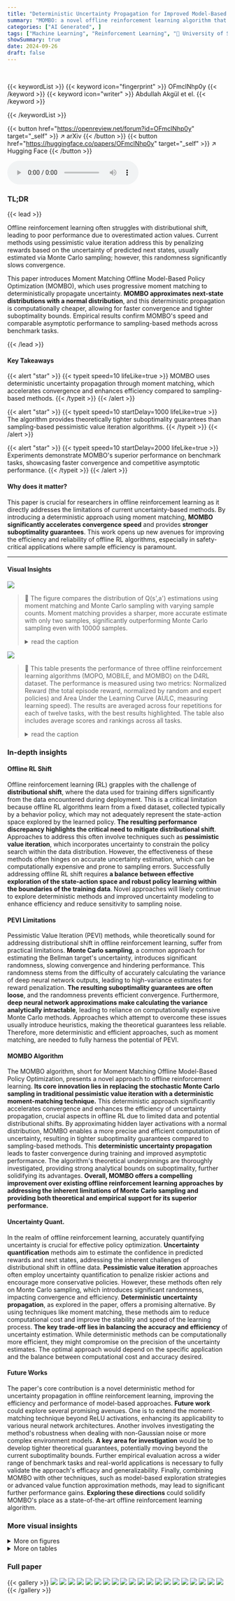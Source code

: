 ```yaml
---
title: "Deterministic Uncertainty Propagation for Improved Model-Based Offline Reinforcement Learning"
summary: "MOMBO: a novel offline reinforcement learning algorithm that uses deterministic uncertainty propagation for faster convergence and tighter suboptimality bounds."
categories: ["AI Generated", ]
tags: ["Machine Learning", "Reinforcement Learning", "🏢 University of Southern Denmark",]
showSummary: true
date: 2024-09-26
draft: false
---
```


<br>

{{< keywordList >}}
{{< keyword icon="fingerprint" >}} OFmclNhp0y {{< /keyword >}}
{{< keyword icon="writer" >}} Abdullah Akgül et el. {{< /keyword >}}
 
{{< /keywordList >}}

{{< button href="https://openreview.net/forum?id=OFmclNhp0y" target="_self" >}}
↗ arXiv
{{< /button >}}
{{< button href="https://huggingface.co/papers/OFmclNhp0y" target="_self" >}}
↗ Hugging Face
{{< /button >}}



<audio controls>
    <source src="https://ai-paper-reviewer.com/OFmclNhp0y/podcast.wav" type="audio/wav">
    Your browser does not support the audio element.
</audio>


### TL;DR


{{< lead >}}

Offline reinforcement learning often struggles with distributional shift, leading to poor performance due to overestimated action values.  Current methods using pessimistic value iteration address this by penalizing rewards based on the uncertainty of predicted next states, usually estimated via Monte Carlo sampling; however, this randomness significantly slows convergence. 

This paper introduces Moment Matching Offline Model-Based Policy Optimization (MOMBO), which uses progressive moment matching to deterministically propagate uncertainty.  **MOMBO approximates next-state distributions with a normal distribution**, and this deterministic propagation is computationally cheaper, allowing for faster convergence and tighter suboptimality bounds.  Empirical results confirm MOMBO's speed and comparable asymptotic performance to sampling-based methods across benchmark tasks.

{{< /lead >}}


#### Key Takeaways

{{< alert "star" >}}
{{< typeit speed=10 lifeLike=true >}} MOMBO uses deterministic uncertainty propagation through moment matching, which accelerates convergence and enhances efficiency compared to sampling-based methods. {{< /typeit >}}
{{< /alert >}}

{{< alert "star" >}}
{{< typeit speed=10 startDelay=1000 lifeLike=true >}} The algorithm provides theoretically tighter suboptimality guarantees than sampling-based pessimistic value iteration algorithms. {{< /typeit >}}
{{< /alert >}}

{{< alert "star" >}}
{{< typeit speed=10 startDelay=2000 lifeLike=true >}} Experiments demonstrate MOMBO's superior performance on benchmark tasks, showcasing faster convergence and competitive asymptotic performance. {{< /typeit >}}
{{< /alert >}}

#### Why does it matter?
This paper is crucial for researchers in offline reinforcement learning as it directly addresses the limitations of current uncertainty-based methods. By introducing a deterministic approach using moment matching, **MOMBO significantly accelerates convergence speed** and provides **stronger suboptimality guarantees**.  This work opens up new avenues for improving the efficiency and reliability of offline RL algorithms, especially in safety-critical applications where sample efficiency is paramount.

------
#### Visual Insights



![](https://ai-paper-reviewer.com/OFmclNhp0y/figures_1_1.jpg)

> 🔼 The figure compares the distribution of Q(s',a') estimations using moment matching and Monte Carlo sampling with varying sample counts. Moment matching provides a sharper, more accurate estimate with only two samples, significantly outperforming Monte Carlo sampling even with 10000 samples.
> <details>
> <summary>read the caption</summary>
> Figure 1: Moment Matching versus Monte Carlo Sampling. Moment matching offers sharp estimates of the action-value of the next state at the cost of only two forward passes through a critic network. A similar sharpness cannot be reached even with 10000 Monte Carlo samples, which is 5000 times more costly. See Appendix C.1.1 for details.
> </details>





![](https://ai-paper-reviewer.com/OFmclNhp0y/tables_7_1.jpg)

> 🔼 This table presents the performance of three offline reinforcement learning algorithms (MOPO, MOBILE, and MOMBO) on the D4RL dataset.  The performance is measured using two metrics: Normalized Reward (the total episode reward, normalized by random and expert policies) and Area Under the Learning Curve (AULC, measuring learning speed). The results are averaged across four repetitions for each of twelve tasks, with the best results highlighted.  The table also includes average scores and rankings across all tasks.
> <details>
> <summary>read the caption</summary>
> Table 1: Performance evaluation on the D4RL dataset. Normalized reward at 3M gradient steps and Area Under the Learning Curve (AULC) (mean±std) scores are averaged across four repetitions for the MuJoCo domain of the D4RL offline reinforcement learning dataset. The highest means are highlighted in bold and are underlined if they fall within one standard deviation of the best score. The average normalized score is the average across all tasks. The average ranking is based on the rank of the mean.
> </details>





### In-depth insights


#### Offline RL Shift
Offline reinforcement learning (RL) grapples with the challenge of **distributional shift**, where the data used for training differs significantly from the data encountered during deployment.  This is a critical limitation because offline RL algorithms learn from a fixed dataset, collected typically by a behavior policy, which may not adequately represent the state-action space explored by the learned policy. **The resulting performance discrepancy highlights the critical need to mitigate distributional shift**.  Approaches to address this often involve techniques such as **pessimistic value iteration**, which incorporates uncertainty to constrain the policy search within the data distribution. However, the effectiveness of these methods often hinges on accurate uncertainty estimation, which can be computationally expensive and prone to sampling errors.  Successfully addressing offline RL shift requires **a balance between effective exploration of the state-action space and robust policy learning within the boundaries of the training data**.  Novel approaches will likely continue to explore deterministic methods and improved uncertainty modeling to enhance efficiency and reduce sensitivity to sampling noise.

#### PEVI Limitations
Pessimistic Value Iteration (PEVI) methods, while theoretically sound for addressing distributional shift in offline reinforcement learning, suffer from practical limitations.  **Monte Carlo sampling**, a common approach for estimating the Bellman target's uncertainty, introduces significant randomness, slowing convergence and hindering performance.  This randomness stems from the difficulty of accurately calculating the variance of deep neural network outputs, leading to high-variance estimates for reward penalization.  **The resulting suboptimality guarantees are often loose**, and the randomness prevents efficient convergence.  Furthermore, **deep neural network approximations make calculating the variance analytically intractable**, leading to reliance on computationally expensive Monte Carlo methods.  Approaches which attempt to overcome these issues usually introduce heuristics, making the theoretical guarantees less reliable.  Therefore, more deterministic and efficient approaches, such as moment matching, are needed to fully harness the potential of PEVI.

#### MOMBO Algorithm
The MOMBO algorithm, short for Moment Matching Offline Model-Based Policy Optimization, presents a novel approach to offline reinforcement learning.  **Its core innovation lies in replacing the stochastic Monte Carlo sampling in traditional pessimistic value iteration with a deterministic moment-matching technique.** This deterministic approach significantly accelerates convergence and enhances the efficiency of uncertainty propagation, crucial aspects in offline RL due to limited data and potential distributional shifts. By approximating hidden layer activations with a normal distribution, MOMBO enables a more precise and efficient computation of uncertainty, resulting in tighter suboptimality guarantees compared to sampling-based methods.  This **deterministic uncertainty propagation** leads to faster convergence during training and improved asymptotic performance.  The algorithm's theoretical underpinnings are thoroughly investigated, providing strong analytical bounds on suboptimality, further solidifying its advantages.  **Overall, MOMBO offers a compelling improvement over existing offline reinforcement learning approaches by addressing the inherent limitations of Monte Carlo sampling and providing both theoretical and empirical support for its superior performance.**

#### Uncertainty Quant.
In the realm of offline reinforcement learning, accurately quantifying uncertainty is crucial for effective policy optimization.  **Uncertainty quantification** methods aim to estimate the confidence in predicted rewards and next states, addressing the inherent challenges of distributional shift in offline data.  **Pessimistic value iteration** approaches often employ uncertainty quantification to penalize riskier actions and encourage more conservative policies.  However, these methods often rely on Monte Carlo sampling, which introduces significant randomness, impacting convergence and efficiency.  **Deterministic uncertainty propagation**, as explored in the paper, offers a promising alternative.  By using techniques like moment matching, these methods aim to reduce computational cost and improve the stability and speed of the learning process.  **The key trade-off lies in balancing the accuracy and efficiency** of uncertainty estimation. While deterministic methods can be computationally more efficient, they might compromise on the precision of the uncertainty estimates.  The optimal approach would depend on the specific application and the balance between computational cost and accuracy desired.

#### Future Works
The paper's core contribution is a novel deterministic method for uncertainty propagation in offline reinforcement learning, improving the efficiency and performance of model-based approaches.  **Future work** could explore several promising avenues.  One is to extend the moment-matching technique beyond ReLU activations, enhancing its applicability to various neural network architectures. Another involves investigating the method's robustness when dealing with non-Gaussian noise or more complex environment models.  **A key area for investigation** would be to develop tighter theoretical guarantees, potentially moving beyond the current suboptimality bounds.  Further empirical evaluation across a wider range of benchmark tasks and real-world applications is necessary to fully validate the approach's efficacy and generalizability.  Finally, combining MOMBO with other techniques, such as model-based exploration strategies or advanced value function approximation methods, may lead to significant further performance gains.  **Exploring these directions** could solidify MOMBO's place as a state-of-the-art offline reinforcement learning algorithm.


### More visual insights

<details>
<summary>More on figures
</summary>


![](https://ai-paper-reviewer.com/OFmclNhp0y/figures_8_1.jpg)

> 🔼 This figure compares the performance of moment matching and Monte Carlo sampling in estimating the value of the next state for various tasks within the D4RL dataset.  It visually demonstrates the advantage of moment matching in providing sharper estimates with significantly fewer samples compared to Monte Carlo methods, which exhibit high variance even with a large number of samples.
> <details>
> <summary>read the caption</summary>
> Figure 3: Moment Matching versus Monte Carlo Sampling. A comparison of moment matching and Monte Carlo sampling methods for estimating the next value for all tasks in the D4RL dataset.
> </details>



![](https://ai-paper-reviewer.com/OFmclNhp0y/figures_21_1.jpg)

> 🔼 The figure compares the performance of moment matching and Monte Carlo sampling in estimating the action-value of the next state.  Moment matching achieves sharp estimates with only two forward passes, while Monte Carlo sampling requires 10,000 samples to achieve similar accuracy, highlighting the efficiency gain of the proposed method.
> <details>
> <summary>read the caption</summary>
> Figure 1: Moment Matching versus Monte Carlo Sampling. Moment matching offers sharp estimates of the action-value of the next state at the cost of only two forward passes through a critic network. A similar sharpness cannot be reached even with 10000 Monte Carlo samples, which is 5000 times more costly. See Appendix C.1.1 for details.
> </details>



![](https://ai-paper-reviewer.com/OFmclNhp0y/figures_26_1.jpg)

> 🔼 This figure compares the performance of moment matching and Monte Carlo sampling in estimating the Q-value of the next state.  It shows the distributions of Q-values obtained using different numbers of Monte Carlo samples (2, 10, 100, 1000, 10000) compared to the distribution obtained using moment matching.  The results illustrate the higher variance and slower convergence of Monte Carlo sampling compared to the moment-matching approach, which delivers sharper estimates with significantly fewer samples.
> <details>
> <summary>read the caption</summary>
> Figure 3: Moment Matching versus Monte Carlo Sampling. A comparison of moment matching and Monte Carlo sampling methods for estimating the next value for all tasks in the D4RL dataset.
> </details>



![](https://ai-paper-reviewer.com/OFmclNhp0y/figures_27_1.jpg)

> 🔼 This figure compares the performance of moment matching and Monte Carlo sampling in estimating the value of the next state for various tasks within the D4RL dataset.  It visualizes the distribution of action-value estimations obtained using different numbers of Monte Carlo samples (2, 10, 100, 1000, and 10000) and the moment matching approach. Each subfigure shows results for a specific environment and dataset combination from D4RL, plotting the probability density functions for both methods. The moment matching method consistently shows much sharper distributions, even with significantly fewer samples, indicating more precise and stable estimates compared to the Monte Carlo sampling-based approach.
> <details>
> <summary>read the caption</summary>
> Figure 3: Moment Matching versus Monte Carlo Sampling. A comparison of moment matching and Monte Carlo sampling methods for estimating the next value for all tasks in the D4RL dataset.
> </details>



![](https://ai-paper-reviewer.com/OFmclNhp0y/figures_28_1.jpg)

> 🔼 This figure compares the performance of moment matching and Monte Carlo sampling in estimating the value of the next state for various tasks within the D4RL dataset.  It visually demonstrates the superior sharpness and reduced variance offered by the moment matching approach, especially when compared to Monte Carlo sampling, even with a substantially higher number of samples.
> <details>
> <summary>read the caption</summary>
> Figure 3: Moment Matching versus Monte Carlo Sampling. A comparison of moment matching and Monte Carlo sampling methods for estimating the next value for all tasks in the D4RL dataset.
> </details>



</details>




<details>
<summary>More on tables
</summary>


![](https://ai-paper-reviewer.com/OFmclNhp0y/tables_8_1.jpg)
> 🔼 This table presents the performance comparison of three offline reinforcement learning algorithms (MOPO, MOBILE, and MOMBO) across various tasks from the D4RL dataset.  The results are evaluated using two metrics: Normalized Reward (the total episode reward normalized by the performance of random and expert policies) and Area Under the Learning Curve (AULC, which measures learning efficiency). The table shows the mean and standard deviation of these metrics across four repetitions of each experiment.  Higher scores indicate better performance.  The table also provides average scores and ranks to summarize the overall performance of the algorithms.
> <details>
> <summary>read the caption</summary>
> Table 1: Performance evaluation on the D4RL dataset. Normalized reward at 3M gradient steps and Area Under the Learning Curve (AULC) (mean±std) scores are averaged across four repetitions for the MuJoCo domain of the D4RL offline reinforcement learning dataset. The highest means are highlighted in bold and are underlined if they fall within one standard deviation of the best score. The average normalized score is the average across all tasks. The average ranking is based on the rank of the mean.
> </details>

![](https://ai-paper-reviewer.com/OFmclNhp0y/tables_22_1.jpg)
> 🔼 This table presents the performance comparison of three offline reinforcement learning algorithms (MOPO, MOBILE, and MOMBO) on the D4RL dataset.  The algorithms are evaluated across 12 tasks using two metrics: Normalized Reward (the total episode reward normalized by random and expert policy performance) and Area Under the Learning Curve (AULC, measuring the average reward over the course of training).  The table shows mean and standard deviation scores averaged across four runs for each task and overall.  High scores are better and bold/underlined scores are within one standard deviation of the best.
> <details>
> <summary>read the caption</summary>
> Table 1: Performance evaluation on the D4RL dataset. Normalized reward at 3M gradient steps and Area Under the Learning Curve (AULC) (mean±std) scores are averaged across four repetitions for the MuJoCo domain of the D4RL offline reinforcement learning dataset. The highest means are highlighted in bold and are underlined if they fall within one standard deviation of the best score. The average normalized score is the average across all tasks. The average ranking is based on the rank of the mean.
> </details>

![](https://ai-paper-reviewer.com/OFmclNhp0y/tables_23_1.jpg)
> 🔼 This table presents the results of the performance evaluation on the D4RL dataset for three MuJoCo environments (halfcheetah, hopper, walker2d) and four levels of expertise (random, medium, medium-replay, and medium-expert).  It shows the normalized reward (higher is better) and the area under the learning curve (AULC) (higher is better) for three algorithms: MOPO, MOBILE, and MOMBO.  The average performance across all tasks, and the average ranking based on mean performance are also included.
> <details>
> <summary>read the caption</summary>
> Table 1: Performance evaluation on the D4RL dataset. Normalized reward at 3M gradient steps and Area Under the Learning Curve (AULC) (mean±std) scores are averaged across four repetitions for the MuJoCo domain of the D4RL offline reinforcement learning dataset. The highest means are highlighted in bold and are underlined if they fall within one standard deviation of the best score. The average normalized score is the average across all tasks. The average ranking is based on the rank of the mean.
> </details>

![](https://ai-paper-reviewer.com/OFmclNhp0y/tables_25_1.jpg)
> 🔼 This table presents the performance comparison of three offline reinforcement learning algorithms (MOPO, MOBILE, and MOMBO) across various D4RL benchmark tasks.  The evaluation metrics are the normalized reward (averaged over 3 million gradient steps and four repetitions) and the Area Under the Learning Curve (AULC).  Higher values indicate better performance.  The table also provides the average normalized reward and average ranking of the algorithms across all tasks.
> <details>
> <summary>read the caption</summary>
> Table 1: Performance evaluation on the D4RL dataset. Normalized reward at 3M gradient steps and Area Under the Learning Curve (AULC) (mean±std) scores are averaged across four repetitions for the MuJoCo domain of the D4RL offline reinforcement learning dataset. The highest means are highlighted in bold and are underlined if they fall within one standard deviation of the best score. The average normalized score is the average across all tasks. The average ranking is based on the rank of the mean.
> </details>

</details>




### Full paper

{{< gallery >}}
<img src="https://ai-paper-reviewer.com/OFmclNhp0y/1.png" class="grid-w50 md:grid-w33 xl:grid-w25" />
<img src="https://ai-paper-reviewer.com/OFmclNhp0y/2.png" class="grid-w50 md:grid-w33 xl:grid-w25" />
<img src="https://ai-paper-reviewer.com/OFmclNhp0y/3.png" class="grid-w50 md:grid-w33 xl:grid-w25" />
<img src="https://ai-paper-reviewer.com/OFmclNhp0y/4.png" class="grid-w50 md:grid-w33 xl:grid-w25" />
<img src="https://ai-paper-reviewer.com/OFmclNhp0y/5.png" class="grid-w50 md:grid-w33 xl:grid-w25" />
<img src="https://ai-paper-reviewer.com/OFmclNhp0y/6.png" class="grid-w50 md:grid-w33 xl:grid-w25" />
<img src="https://ai-paper-reviewer.com/OFmclNhp0y/7.png" class="grid-w50 md:grid-w33 xl:grid-w25" />
<img src="https://ai-paper-reviewer.com/OFmclNhp0y/8.png" class="grid-w50 md:grid-w33 xl:grid-w25" />
<img src="https://ai-paper-reviewer.com/OFmclNhp0y/9.png" class="grid-w50 md:grid-w33 xl:grid-w25" />
<img src="https://ai-paper-reviewer.com/OFmclNhp0y/10.png" class="grid-w50 md:grid-w33 xl:grid-w25" />
<img src="https://ai-paper-reviewer.com/OFmclNhp0y/11.png" class="grid-w50 md:grid-w33 xl:grid-w25" />
<img src="https://ai-paper-reviewer.com/OFmclNhp0y/12.png" class="grid-w50 md:grid-w33 xl:grid-w25" />
<img src="https://ai-paper-reviewer.com/OFmclNhp0y/13.png" class="grid-w50 md:grid-w33 xl:grid-w25" />
<img src="https://ai-paper-reviewer.com/OFmclNhp0y/14.png" class="grid-w50 md:grid-w33 xl:grid-w25" />
<img src="https://ai-paper-reviewer.com/OFmclNhp0y/15.png" class="grid-w50 md:grid-w33 xl:grid-w25" />
<img src="https://ai-paper-reviewer.com/OFmclNhp0y/16.png" class="grid-w50 md:grid-w33 xl:grid-w25" />
<img src="https://ai-paper-reviewer.com/OFmclNhp0y/17.png" class="grid-w50 md:grid-w33 xl:grid-w25" />
<img src="https://ai-paper-reviewer.com/OFmclNhp0y/18.png" class="grid-w50 md:grid-w33 xl:grid-w25" />
<img src="https://ai-paper-reviewer.com/OFmclNhp0y/19.png" class="grid-w50 md:grid-w33 xl:grid-w25" />
<img src="https://ai-paper-reviewer.com/OFmclNhp0y/20.png" class="grid-w50 md:grid-w33 xl:grid-w25" />
{{< /gallery >}}